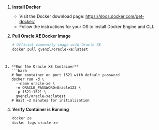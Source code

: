 1. **Install Docker**  
   - Visit the Docker download page: https://docs.docker.com/get-docker/  
   - Follow the instructions for your OS to install Docker Engine and CLI.

2. **Pull Oracle XE Docker Image**  
   ```bash
   # Official community image with Oracle XE
   docker pull gvenzl/oracle-xe:latest
```


3. **Run the Oracle XE Container**  
   ```bash
   # Run container on port 1521 with default password
   docker run -d \
     --name oracle-xe \
     -e ORACLE_PASSWORD=Oracle123 \
     -p 1521:1521 \
     gvenzl/oracle-xe:latest
   # Wait ~2 minutes for initialization
```

4. **Verify Container is Running**
   ```bash
   docker ps
   docker logs oracle-xe
